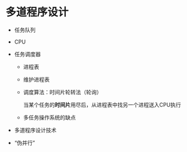 # 多道程序设计

* 任务队列

* CPU

* 任务调度器

    * 进程表

    * 维护进程表

    * 调度算法：时间片轮转法（轮询）

        当某个任务的**时间片**用尽后，从进程表中找另一个进程送入CPU执行

    * 多任务操作系统的缺点

* 多道程序设计技术

* “伪并行”